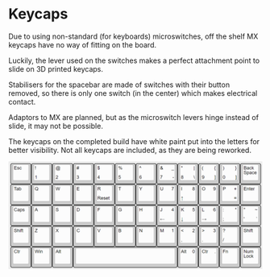 # Keycaps

Due to using non-standard (for keyboards) microswitches, off the shelf MX keycaps have no way of fitting on the board.

Luckily, the lever used on the switches makes a perfect attachment point to slide on 3D printed keycaps.

Stabilisers for the spacebar are made of switches with their button removed, so there is only one switch (in the center) which makes electrical contact.

Adaptors to MX are planned, but as the microswitch levers hinge instead of slide, it may not be possible.


The keycaps on the completed build have white paint put into the letters for better visibility.
Not all keycaps are included, as they are being reworked.

![](Layout.png)
